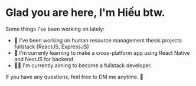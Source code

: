 ﻿# Glad you are here, I'm Hiếu btw.
 
 Some things I've been working on lately:
 - 📘 I've been working on human resource management thesis projects fullstack (ReactJS, ExpressJS)
 - 📱 I'm currenly learning to make a cross-platform app using React Native and NestJS for backend
 - 🧑‍🔧 I'm currently aiming to become a fullstack developer.

If you have any questions, feel free to DM me anytime. 🤙
